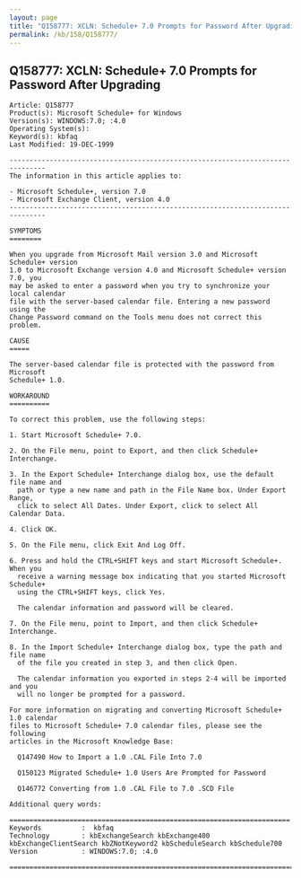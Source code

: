 ```yaml
---
layout: page
title: "Q158777: XCLN: Schedule+ 7.0 Prompts for Password After Upgrading"
permalink: /kb/158/Q158777/
---
```


## Q158777: XCLN: Schedule+ 7.0 Prompts for Password After Upgrading

	Article: Q158777
	Product(s): Microsoft Schedule+ for Windows
	Version(s): WINDOWS:7.0; :4.0
	Operating System(s): 
	Keyword(s): kbfaq
	Last Modified: 19-DEC-1999
	
	-------------------------------------------------------------------------------
	The information in this article applies to:
	
	- Microsoft Schedule+, version 7.0 
	- Microsoft Exchange Client, version 4.0 
	-------------------------------------------------------------------------------
	
	SYMPTOMS
	========
	
	When you upgrade from Microsoft Mail version 3.0 and Microsoft Schedule+ version
	1.0 to Microsoft Exchange version 4.0 and Microsoft Schedule+ version 7.0, you
	may be asked to enter a password when you try to synchronize your local calendar
	file with the server-based calendar file. Entering a new password using the
	Change Password command on the Tools menu does not correct this problem.
	
	CAUSE
	=====
	
	The server-based calendar file is protected with the password from Microsoft
	Schedule+ 1.0.
	
	WORKAROUND
	==========
	
	To correct this problem, use the following steps:
	
	1. Start Microsoft Schedule+ 7.0.
	
	2. On the File menu, point to Export, and then click Schedule+ Interchange.
	
	3. In the Export Schedule+ Interchange dialog box, use the default file name and
	  path or type a new name and path in the File Name box. Under Export Range,
	  click to select All Dates. Under Export, click to select All Calendar Data.
	
	4. Click OK.
	
	5. On the File menu, click Exit And Log Off.
	
	6. Press and hold the CTRL+SHIFT keys and start Microsoft Schedule+. When you
	  receive a warning message box indicating that you started Microsoft Schedule+
	  using the CTRL+SHIFT keys, click Yes.
	
	  The calendar information and password will be cleared.
	
	7. On the File menu, point to Import, and then click Schedule+ Interchange.
	
	8. In the Import Schedule+ Interchange dialog box, type the path and file name
	  of the file you created in step 3, and then click Open.
	
	  The calendar information you exported in steps 2-4 will be imported and you
	  will no longer be prompted for a password.
	
	For more information on migrating and converting Microsoft Schedule+ 1.0 calendar
	files to Microsoft Schedule+ 7.0 calendar files, please see the following
	articles in the Microsoft Knowledge Base:
	
	  Q147490 How to Import a 1.0 .CAL File Into 7.0
	
	  Q150123 Migrated Schedule+ 1.0 Users Are Prompted for Password
	
	  Q146772 Converting from 1.0 .CAL File to 7.0 .SCD File
	
	Additional query words:
	
	======================================================================
	Keywords          :  kbfaq
	Technology        : kbExchangeSearch kbExchange400 kbExchangeClientSearch kbZNotKeyword2 kbScheduleSearch kbSchedule700
	Version           : WINDOWS:7.0; :4.0
	
	=============================================================================
	
